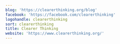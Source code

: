 ```yaml
---
blog: 'https://clearerthinking.org/blog'
facebook: 'https://facebook.com/clearerthinking'
logohandle: clearerthinking
sort: clearerthinking
title: Clearer Thinking
website: 'https://www.clearerthinking.org/'
---
```

